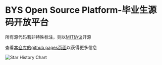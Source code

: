 # BYS Open Source Platform-毕业生源码开放平台

所有源代码若非特殊标注，则以[MIT协议](./LICENSE)开源

查看[本仓库的github pages页面](https://azkbbys.github.io/bysosp "点我")以获得更多信息

![Star History Chart](https://api.star-history.com/svg?repos=azkbbys/bysosp&type=Date)
